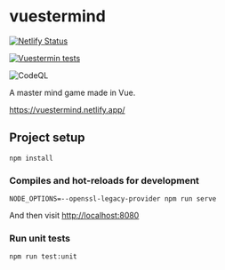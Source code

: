 # vuestermind

[![Netlify Status](https://api.netlify.com/api/v1/badges/970bb13e-0fd0-4047-b72f-250fe3456255/deploy-status)](https://app.netlify.com/sites/vuestermind/deploys)

[![Vuestermin tests](https://github.com/carlotm/vuestermind/actions/workflows/unit-tests.yml/badge.svg)](https://github.com/carlotm/vuestermind/actions/workflows/unit-tests.yml)

![CodeQL](https://github.com/carlotm/vuestermind/workflows/CodeQL/badge.svg)

A master mind game made in Vue.

https://vuestermind.netlify.app/

## Project setup
```
npm install
```

### Compiles and hot-reloads for development
```
NODE_OPTIONS=--openssl-legacy-provider npm run serve
```

And then visit [http://localhost:8080](http://localhost:8080)

### Run unit tests
```
npm run test:unit
```

